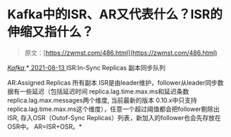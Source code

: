<!--yml
category: 未分类
date: 0001-01-01 00:00:00
-->

# Kafka中的ISR、AR又代表什么？ISR的伸缩又指什么？

> 原文：[https://zwmst.com/486.html](https://zwmst.com/486.html)

   [ *Kafka* ](https://zwmst.com/kafka)*[ <time datetime="2021-08-14T06:56:08+08:00"> 2021-08-13 </time> ](https://zwmst.com/486.html)  ISR:In-Sync Replicas 副本同步队列

AR:Assigned Replicas 所有副本 ISR是由leader维护，follower从leader同步数据有一些延迟（包括延迟时间 replica.lag.time.max.ms和延迟条数replica.lag.max.messages两个维度, 当前最新的版本 0.10.x中只支持replica.lag.time.max.ms这个维度），任意一个超过阈值都会把follower剔除出ISR, 存入OSR（Outof-Sync Replicas）列表，新加入的follower也会先存放在OSR中。 AR=ISR+OSR。*